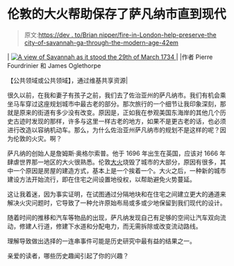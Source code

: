 # 伦敦的大火帮助保存了萨凡纳市直到现代

> 原文:[https://dev . to/Brian nipper/fire-in-London-help-preserve-the city-of-savannah-ga-through-the-modern-age-42em](https://dev.to/briannipper/fire-in-london-helped-preserve-the-city-of-savannah-ga-through-the-modern-age-42em)

| [![A view of Savannah as it stood the 29th of March 1734](../Images/b250f154874f041b5a6143e7e272bf53.png "A view of Savannah as it stood the 29th of March 1734") ](https://upload.wikimedia.org/wikipedia/commons/4/41/A_view_of_Savannah_as_it_stood_the_29th_of_March_1734.jpg) |
|作者 Pierre Fourdrinier 和 James Oglethorpe

【公共领域或公共领域】，通过维基共享资源|

很久以前，在我和妻子有孩子之前，我们去了佐治亚州的萨凡纳市。我们有机会乘坐马车穿过这座规划城市中最古老的部分。那次旅行的一个细节让我印象深刻，那就是原来的街道有多少没有改变。原因是，正如我在参观美国东海岸的其他几个历史古迹时发现的那样，许多与这里一样古老的地方，如果不是更古老的话，也必须进行改造以容纳机动车。那么，为什么佐治亚州萨凡纳市的规划不是这样的呢？因为伦敦的火灾。啊？

萨凡纳的创始人是詹姆斯·奥格尔索普。他于 1696 年出生在英国，应该对 1666 年肆虐世界那一地区的大火很熟悉。伦敦[大火](https://en.wikipedia.org/wiki/Great_Fire_of_London)烧毁了城市的大部分，原因有很多，其中一个原因是房屋的建造方式，基本上是一个挨着一个。大火之后，一种新的城市建设方法开始流行，即在住宅之间设置地役权，以帮助避免火势蔓延。

这让我着迷，因为事实证明，在试图通过分隔地块和在住宅之间建立更大的通道来解决火灾问题时，它导致了一种允许原始布局或多或少地保留到我们现代的设计。

随着时间的推移和汽车等物品的出现，萨凡纳发现自己有足够的空间让汽车双向流动，修建人行道，修建下水道和分配电力，而无需拆除或改变流动路线。

理解导致做出选择的一连串事件可能是历史研究中最有益的结果之一。

亲爱的读者，哪些历史趣闻引起了你的兴趣？